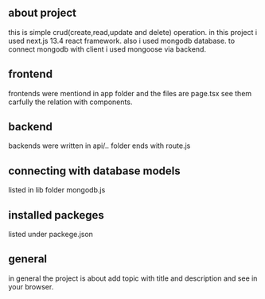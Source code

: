 ## about project
this is simple crud(create,read,update and delete) operation.
in this project i used next.js 13.4 react framework.
also i used mongodb database.
to connect mongodb with client i used mongoose via backend.

## frontend
frontends were mentiond in app folder and the files are page.tsx see them carfully the relation with components.
## backend
backends were written in api/.. folder ends with route.js 
## connecting with database models
listed in lib folder mongodb.js

## installed packeges
listed under packege.json 

## general

in general the project is about add topic with title and description and see in your browser.